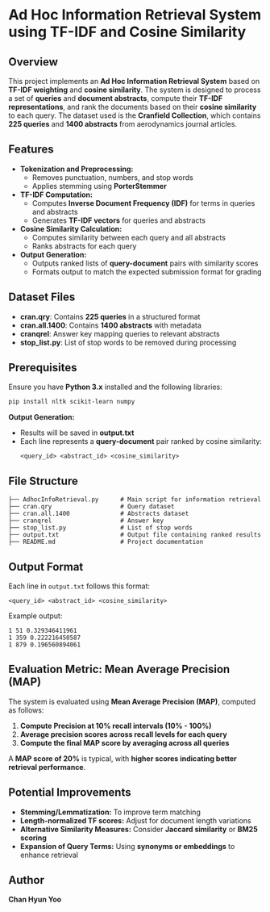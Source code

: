 # Ad Hoc Information Retrieval System using TF-IDF and Cosine Similarity

## Overview
This project implements an **Ad Hoc Information Retrieval System** based on **TF-IDF weighting** and **cosine similarity**. The system is designed to process a set of **queries** and **document abstracts**, compute their **TF-IDF representations**, and rank the documents based on their **cosine similarity** to each query. The dataset used is the **Cranfield Collection**, which contains **225 queries** and **1400 abstracts** from aerodynamics journal articles.

## Features
- **Tokenization and Preprocessing:**
  - Removes punctuation, numbers, and stop words
  - Applies stemming using **PorterStemmer**
- **TF-IDF Computation:**
  - Computes **Inverse Document Frequency (IDF)** for terms in queries and abstracts
  - Generates **TF-IDF vectors** for queries and abstracts
- **Cosine Similarity Calculation:**
  - Computes similarity between each query and all abstracts
  - Ranks abstracts for each query
- **Output Generation:**
  - Outputs ranked lists of **query-document** pairs with similarity scores
  - Formats output to match the expected submission format for grading

## Dataset Files
- **cran.qry**: Contains **225 queries** in a structured format
- **cran.all.1400**: Contains **1400 abstracts** with metadata
- **cranqrel**: Answer key mapping queries to relevant abstracts
- **stop_list.py**: List of stop words to be removed during processing

## Prerequisites
Ensure you have **Python 3.x** installed and the following libraries:

```sh
pip install nltk scikit-learn numpy
```

**Output Generation:**
   - Results will be saved in **output.txt**
   - Each line represents a **query-document** pair ranked by cosine similarity:
     ```
     <query_id> <abstract_id> <cosine_similarity>
     ```

## File Structure
```
├── AdhocInfoRetrieval.py      # Main script for information retrieval
├── cran.qry                   # Query dataset
├── cran.all.1400              # Abstracts dataset
├── cranqrel                   # Answer key
├── stop_list.py               # List of stop words
├── output.txt                 # Output file containing ranked results
├── README.md                  # Project documentation
```

## Output Format
Each line in `output.txt` follows this format:
```
<query_id> <abstract_id> <cosine_similarity>
```
Example output:
```
1 51 0.329346411961
1 359 0.222216450587
1 879 0.196560894061
```

## Evaluation Metric: Mean Average Precision (MAP)
The system is evaluated using **Mean Average Precision (MAP)**, computed as follows:
1. **Compute Precision at 10% recall intervals (10% - 100%)**
2. **Average precision scores across recall levels for each query**
3. **Compute the final MAP score by averaging across all queries**

A **MAP score of 20%** is typical, with **higher scores indicating better retrieval performance**.

## Potential Improvements
- **Stemming/Lemmatization:** To improve term matching
- **Length-normalized TF scores:** Adjust for document length variations
- **Alternative Similarity Measures:** Consider **Jaccard similarity** or **BM25 scoring**
- **Expansion of Query Terms:** Using **synonyms or embeddings** to enhance retrieval

## Author
**Chan Hyun Yoo**

